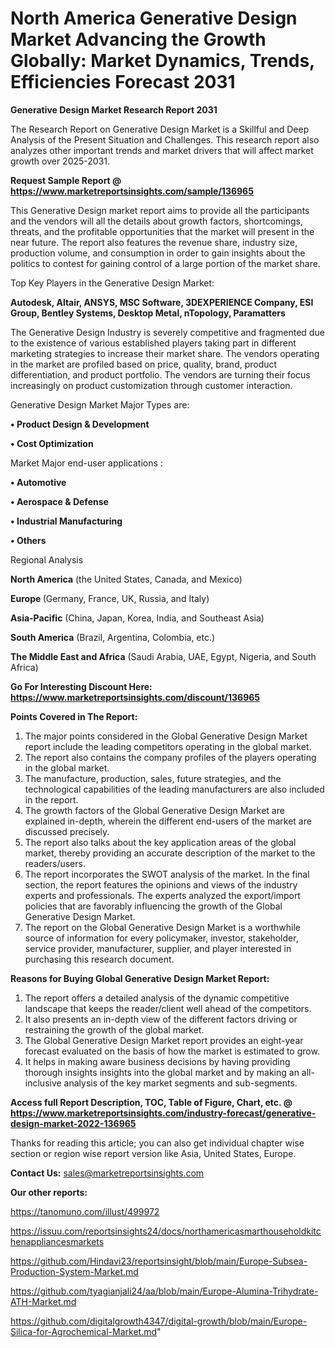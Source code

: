  # North America Generative Design Market Advancing the Growth Globally: Market Dynamics, Trends, Efficiencies Forecast 2031

<strong>Generative Design Market Research Report 2031</strong>

The Research Report on Generative Design Market is a Skillful and Deep Analysis of the Present Situation and Challenges. This research report also analyzes other important trends and market drivers that will affect market growth over 2025-2031.

<strong>Request Sample Report @ <a href=https://www.marketreportsinsights.com/sample/136965>https://www.marketreportsinsights.com/sample/136965</a></strong>

This Generative Design market report aims to provide all the participants and the vendors will all the details about growth factors, shortcomings, threats, and the profitable opportunities that the market will present in the near future. The report also features the revenue share, industry size, production volume, and consumption in order to gain insights about the politics to contest for gaining control of a large portion of the market share.

Top Key Players in the Generative Design Market:

<strong>Autodesk, Altair, ANSYS, MSC Software, 3DEXPERIENCE Company, ESI Group, Bentley Systems, Desktop Metal, nTopology, Paramatters</strong>

The Generative Design Industry is severely competitive and fragmented due to the existence of various established players taking part in different marketing strategies to increase their market share. The vendors operating in the market are profiled based on price, quality, brand, product differentiation, and product portfolio. The vendors are turning their focus increasingly on product customization through customer interaction.

Generative Design Market Major Types are:

<strong>• Product Design & Development

• Cost Optimization</strong>

Market Major end-user applications :

<strong>• Automotive

• Aerospace & Defense

• Industrial Manufacturing

• Others</strong>

Regional Analysis

</u><strong><b>North America</b></strong> (the United States, Canada, and Mexico)

<strong><b>Europe </b></strong>(Germany, France, UK, Russia, and Italy)

<strong><b>Asia-Pacific</b></strong> (China, Japan, Korea, India, and Southeast Asia)

<strong><b>South America</b></strong> (Brazil, Argentina, Colombia, etc.)

<strong><b>The Middle East and Africa</b></strong> (Saudi Arabia, UAE, Egypt, Nigeria, and South Africa)

<strong>Go For Interesting Discount Here: <a href=https://www.marketreportsinsights.com/discount/136965>https://www.marketreportsinsights.com/discount/136965</a></strong>

<strong>Points Covered in The Report:</strong>
<ol>
  <li>The major points considered in the Global Generative Design Market report include the leading competitors operating in the global market.</li>
  <li>The report also contains the company profiles of the players operating in the global market.</li>
  <li>The manufacture, production, sales, future strategies, and the technological capabilities of the leading manufacturers are also included in the report.</li>
  <li>The growth factors of the Global Generative Design Market are explained in-depth, wherein the different end-users of the market are discussed precisely.</li>
  <li>The report also talks about the key application areas of the global market, thereby providing an accurate description of the market to the readers/users.</li>
  <li>The report incorporates the SWOT analysis of the market. In the final section, the report features the opinions and views of the industry experts and professionals. The experts analyzed the export/import policies that are favorably influencing the growth of the Global Generative Design Market.</li>
  <li>The report on the Global Generative Design Market is a worthwhile source of information for every policymaker, investor, stakeholder, service provider, manufacturer, supplier, and player interested in purchasing this research document.</li>
</ol>
<strong>Reasons for Buying Global Generative Design Market Report:</strong>

<ol>
  <li>The report offers a detailed analysis of the dynamic competitive landscape that keeps the reader/client well ahead of the competitors.</li>
  <li>It also presents an in-depth view of the different factors driving or restraining the growth of the global market.</li>
  <li>The Global Generative Design Market report provides an eight-year forecast evaluated on the basis of how the market is estimated to grow.</li>
  <li>It helps in making aware business decisions by having providing thorough insights insights into the global market and by making an all-inclusive analysis of the key market segments and sub-segments.</li>
</ol>
<strong>Access full Report Description, TOC, Table of Figure, Chart, etc. @ <a href=https://www.marketreportsinsights.com/industry-forecast/generative-design-market-2022-136965>https://www.marketreportsinsights.com/industry-forecast/generative-design-market-2022-136965</a></strong>


Thanks for reading this article; you can also get individual chapter wise section or region wise report version like Asia, United States, Europe.

<strong>Contact Us:</strong>
sales@marketreportsinsights.com

<strong>Our other reports:</strong>

<a href=https://tanomuno.com/illust/499972>https://tanomuno.com/illust/499972</a>

<a href=https://issuu.com/reportsinsights24/docs/northamericasmarthouseholdkitchenappliancesmarkets>https://issuu.com/reportsinsights24/docs/northamericasmarthouseholdkitchenappliancesmarkets</a>

<a href=https://github.com/Hindavi23/reportsinsight/blob/main/Europe-Subsea-Production-System-Market.md>https://github.com/Hindavi23/reportsinsight/blob/main/Europe-Subsea-Production-System-Market.md</a>

<a href=https://github.com/tyagianjali24/aa/blob/main/Europe-Alumina-Trihydrate-ATH-Market.md>https://github.com/tyagianjali24/aa/blob/main/Europe-Alumina-Trihydrate-ATH-Market.md</a>

<a href=https://github.com/digitalgrowth4347/digital-growth/blob/main/Europe-Silica-for-Agrochemical-Market.md>https://github.com/digitalgrowth4347/digital-growth/blob/main/Europe-Silica-for-Agrochemical-Market.md</a>"
